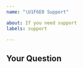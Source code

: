 ```yaml
---
name: "\U1F6E0 Support"

about: If you need support
labels: support

---
```

<!--
Thanks for submitting your question 🙌 ❤️

Before opening a new issue, please make sure that we do not have any duplicates already open. You can ensure this by searching the issue list for this repository. If there is a duplicate, please close your issue and add a comment to the existing issue instead. Also, please, have a look at our Wiki and existing questions before opening a new question.
-->

## Your Question
<!-- Include details about your question. -->
